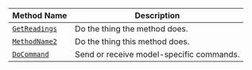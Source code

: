 Method Name | Description
----------- | -----------
[`GetReadings`](#getreadings) | Do the thing the method does.
[`MethodName2`](#methodname2) | Do the thing this method does.
[`DoCommand`](/components/encoder/#docommand) | Send or receive model-specific commands.
